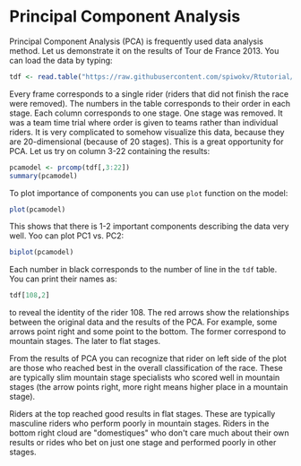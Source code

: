 # Principal Component Analysis

Principal Component Analysis (PCA) is frequently used data analysis method. Let us demonstrate it
on the results of Tour de France 2013. You can load the data by typing:
```R
tdf <- read.table("https://raw.githubusercontent.com/spiwokv/Rtutorial/master/data/tourdefrance2013.txt", header=T)
```
Every frame corresponds to a single rider (riders that did not finish the race were removed).
The numbers in the table corresponds to their order in each stage. Each column corresponds to one stage.
One stage was removed. It was a team time trial where order is given to teams rather than individual riders.
It is very complicated to somehow visualize this data, because they are 20-dimensional (because of 20 stages).
This is a great opportunity for PCA. Let us try on column 3-22 containing the results:
```R
pcamodel <- prcomp(tdf[,3:22])
summary(pcamodel)
```
To plot importance of components you can use `plot` function on the model:
```R
plot(pcamodel)
```
This shows that there is 1-2 important components describing the data very well. Yoo can plot PC1 vs. PC2:
```R
biplot(pcamodel)
```
Each number in black corresponds to the number of line in the `tdf` table. You can print their names as:
```R
tdf[108,2]
```
to reveal the identity of the rider 108. The red arrows show the relationships between the original data
and the results of the PCA. For example, some arrows point right and some point to the bottom. The former
correspond to mountain stages. The later to flat stages. 

From the results of PCA you can recognize that rider on left side of the plot are those who reached best
in the overall classification of the race. These are typically slim mountain stage specialists who scored
well in mountain stages (the arrow points right, more right means higher place in a mountain stage).

Riders at the top reached good results in flat stages. These are typically masculine riders who perform
poorly in mountain stages. Riders in the bottom right cloud are "domestiques" who don't care much about
their own results or rides who bet on just one stage and performed poorly in other stages.




